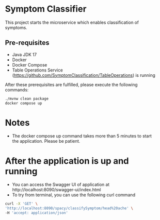 # Symptom Classifier

This project starts the microservice which enables classification of symptoms.

## Pre-requisites
- Java JDK 17
- Docker
- Docker Compose
- Table Operations Service (https://github.com/SymptomClassification/TableOperations) is running

After these prerequisites are fulfilled, please execute the following commands:

```bash
./mvnw clean package
docker compose up
```

# Notes
- The docker compose up command takes more than 5 minutes to start the application. Please be patient.

# After the application is up and running
- You can access the Swagger UI of application at http://localhost:8090/swagger-ui/index.html
- To try from terminal, you can use the following curl command
```bash
curl -X 'GET' \
'http://localhost:8090/spacy/classifySymptom/head%20ache' \
-H 'accept: application/json'
```
